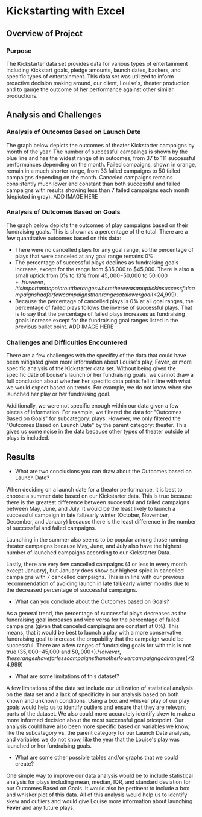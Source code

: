 # Kickstarting with Excel

## Overview of Project

### Purpose
The Kickstarter data set provides data for various types of entertainment including Kickstart goals, pledge amounts, launch dates, backers, and specific types of entertainment. This data set was utilized to inform proactive decision making around, our client, Louise's, theater production and to gauge the outcome of her performance against other similar productions. 

## Analysis and Challenges

### Analysis of Outcomes Based on Launch Date
The graph below depicts the outcomes of theater Kickstarter campaigns by month of the year. The number of successful campaings is shown by the blue line and has the widest range of in outcomes, from 37 to 111 successful performances depending on the month. Failed campaigns, shown in orange, remain in a much shorter range, from 33 failed campaigns to 50 failed campaigns depending on the month. Canceled campaigns remains consistently much lower and constant than both successful and failed campaigns with results showing less than 7 failed campaigns each month (depicted in gray).
ADD IMAGE HERE

### Analysis of Outcomes Based on Goals
The graph below depicts the outcomes of play campaigns based on their fundraising goals. This is shown as a percentage of the total. There are a few quantitative outcomes based on this data: 
- There were no cancelled plays for any goal range, so the percentage of plays that were canceled at any goal range remains 0%. 
- The percentage of successful plays declines as fundraising goals increase, except for the range from $35,000 to $45,000. There is also a small uptick from 0% to 13% from $45,000-$50,000 to $50,000+. However, it is important to point out the ranges where there was an uptick in successful campaigns had far few campaigns than ranges at a lower goal (<$24,999).
- Because the percentage of cancelled plays is 0% at all goal ranges, the percentage of failed plays follows the inverse of successful plays. That is to say that the percentage of failed plays increases as fundraising goals increase except for the fundraising goal ranges listed in the previous bullet point.
ADD IMAGE HERE  

### Challenges and Difficulties Encountered
There are a few challenges with the specifity of the data that could have been mitigated given more information about Louise's play, **Fever**, or more specific analysis of the Kickstarter data set. Without being given the specific date of Louise's launch or her fundraising goals, we cannot draw a full conclusion about whether her specific data points fell in line with what we would expect based on trends. For example, we do not know when she launched her play or her fundraising goal.

Additionally, we were not specific enough within our data given a few pieces of information. For example, we filtered the data for "Outcomes Based on Goals" for subcategory: plays. However, we only filtered the "Outcomes Based on Launch Date" by the parent category: theater. This gives us some noise in the data because other types of theater outside of plays is included.

## Results

- What are two conclusions you can draw about the Outcomes based on Launch Date? 

When deciding on a launch date for a theater performance, it is best to choose a summer date based on our Kickstarter data. This is true because there is the greatest difference between successful and failed campaigns between May, June, and July. It would be the least likely to launch a successful campaign in late fall/early winter (October, November, December, and January) because there is the least difference in the number of successful and failed campaigns.  

Launching in the summer also seems to be popular among those running theater campaigns because May, June, and July also have the highest number of launched campaigns according to our Kickstarter Data. 

Lastly, there are very few cancelled campaigns (4 or less in every month except January), but January does show our highest spick in cancelled campaigns with 7 cancelled campaigns. This is in line with our previous recommendation of avoiding launch in late fall/early winter months due to the decreased percentage of successful campaigns. 

- What can you conclude about the Outcomes based on Goals? 

As a general trend, the percentage of successful plays decreases as the fundraising goal increases and vice versa for the percentage of failed campaigns (given that canceled campiagns are constant at 0%). This means, that it would be best to launch a play with a more conservative fundraising goal to increase the propability that the campaign would be successful. There are a few ranges of fundraising goals for with this is not true ($35,000-$45,000 and $50,000+). However, these ranges have far less campaigns than other lower campaign goal ranges (<$24,999)

- What are some limitations of this dataset? 

A few limitations of the data set include our utilization of statistical analysis on the data set and a lack of specificity in our analysis based on both known and unknown conditions. Using a box and whisker play of our play goals would help us to identify outliers and ensure that they are relevant parts of the dataset. We also could more accurately identify skew to make a more informed decision about the most successful goal pricepoint. Our analysis could have also been more specific based on variables we know, like the subcategory vs. the parent category for our Launch Date analysis, and variables we do not know, like the year that the Louise's play was launched or her fundraising goals. 

- What are some other possible tables and/or graphs that we could create? 

One simple way to improve our data analysis would be to include statistical analysis for plays including mean, median, IQR, and standard deviation for our Outcomes Based on Goals. It would also be pertinent to include a box and whisker plot of this data. All of this analysis would help us to identify skew and outliers and would give Louise more information about launching **Fever** and any future plays.  
